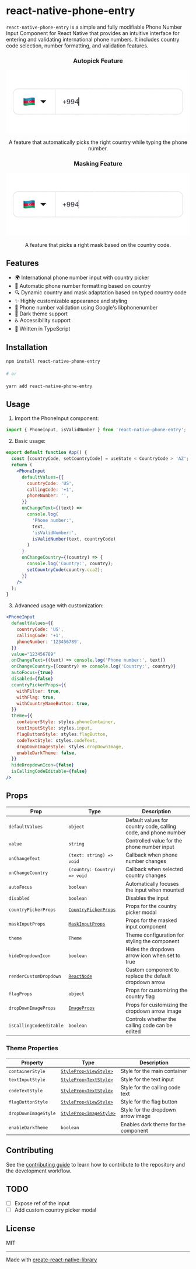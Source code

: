 # react-native-phone-entry

<!-- [![npm version](https://badge.fury.io/js/react-native-phone-entry.svg?&kill_cache=1)](https://badge.fury.io/js/react-native-phone-entry)
[![npm](https://img.shields.io/npm/dm/react-native-phone-entry.svg?&kill_cache=1)]()
[![License](https://img.shields.io/badge/license-MIT-blue.svg?&kill_cache=1)](https://github.com/anday013/react-native-phone-entry/blob/main/LICENSE) -->

`react-native-phone-entry` is a simple and fully modifiable Phone Number Input Component for React Native that provides an intuitive interface for entering and validating international phone numbers. It includes country code selection, number formatting, and validation features.

<!-- ![Demo](assets/autopick.gif){width=33%} ![Demo](assets/mask.gif){width=33%} ![Demo](assets/country_picker.gif){width=33%} -->

<!-- ![Autopick](assets/autopick.gif)
![Autopick](assets/autopick.gif) -->

 <div align="center">
   <h3>Autopick Feature</h3>
   <img src="assets/autopick.gif"  />
   <p>A feature that automatically picks the right country while typing the phone number.</p>
   <h3>Masking Feature</h3>
   <img src="assets/mask.gif"  />
   <p>A feature that picks a right mask based on the country code.</p>
 </div>
<!-- <img src="assets/country_picker.gif" width="32%" /> -->

## Features

- 🌍 International phone number input with country picker
- 📱 Automatic phone number formatting based on country
- 🔍 Dynamic country and mask adaptation based on typed country code
- ✨ Highly customizable appearance and styling
- 🎯 Phone number validation using Google's libphonenumber
- 🎨 Dark theme support
- ♿ Accessibility support
- 💪 Written in TypeScript

## Installation

```sh
npm install react-native-phone-entry

# or

yarn add react-native-phone-entry
```

## Usage

1. Import the PhoneInput component:

```jsx
import { PhoneInput, isValidNumber } from 'react-native-phone-entry';
```

2. Basic usage:

```jsx
export default function App() {
  const [countryCode, setCountryCode] = useState < CountryCode > 'AZ';
  return (
    <PhoneInput
      defaultValues={{
        countryCode: 'US',
        callingCode: '+1',
        phoneNumber: '',
      }}
      onChangeText={(text) =>
        console.log(
          'Phone number:',
          text,
          'isValidNumber:',
          isValidNumber(text, countryCode)
        )
      }
      onChangeCountry={(country) => {
        console.log('Country:', country);
        setCountryCode(country.cca2);
      }}
    />
  );
}
```

3. Advanced usage with customization:

```jsx
<PhoneInput
  defaultValues={{
    countryCode: 'US',
    callingCode: '+1',
    phoneNumber: '123456789',
  }}
  value="123456789"
  onChangeText={(text) => console.log('Phone number:', text)}
  onChangeCountry={(country) => console.log('Country:', country)}
  autoFocus={true}
  disabled={false}
  countryPickerProps={{
    withFilter: true,
    withFlag: true,
    withCountryNameButton: true,
  }}
  theme={{
    containerStyle: styles.phoneContainer,
    textInputStyle: styles.input,
    flagButtonStyle: styles.flagButton,
    codeTextStyle: styles.codeText,
    dropDownImageStyle: styles.dropDownImage,
    enableDarkTheme: false,
  }}
  hideDropdownIcon={false}
  isCallingCodeEditable={false}
/>
```

## Props

| Prop                    | Type                                                                                           | Description                                                     |
| ----------------------- | ---------------------------------------------------------------------------------------------- | --------------------------------------------------------------- |
| `defaultValues`         | `object`                                                                                       | Default values for country code, calling code, and phone number |
| `value`                 | `string`                                                                                       | Controlled value for the phone number input                     |
| `onChangeText`          | `(text: string) => void`                                                                       | Callback when phone number changes                              |
| `onChangeCountry`       | `(country: Country) => void`                                                                   | Callback when selected country changes                          |
| `autoFocus`             | `boolean`                                                                                      | Automatically focuses the input when mounted                    |
| `disabled`              | `boolean`                                                                                      | Disables the input                                              |
| `countryPickerProps`    | [`CountryPickerProps`](https://github.com/xcarpentier/react-native-country-picker-modal#props) | Props for the country picker modal                              |
| `maskInputProps`        | [`MaskInputProps`](https://github.com/CaioQuirinoMedeiros/react-native-mask-input#props)       | Props for the masked input component                            |
| `theme`                 | `Theme`                                                                                        | Theme configuration for styling the component                   |
| `hideDropdownIcon`      | `boolean`                                                                                      | Hides the dropdown arrow icon when set to true                  |
| `renderCustomDropdown`  | [`ReactNode`](https://react.dev/reference/react/Children)                                      | Custom component to replace the default dropdown arrow          |
| `flagProps`             | `object`                                                                                       | Props for customizing the country flag                          |
| `dropDownImageProps`    | [`ImageProps`](https://reactnative.dev/docs/image#props)                                       | Props for customizing the dropdown arrow image                  |
| `isCallingCodeEditable` | `boolean`                                                                                      | Controls whether the calling code can be edited                 |

### Theme Properties

| Property             | Type                                                                      | Description                          |
| -------------------- | ------------------------------------------------------------------------- | ------------------------------------ |
| `containerStyle`     | [`StyleProp<ViewStyle>`](https://reactnative.dev/docs/view-style-props)   | Style for the main container         |
| `textInputStyle`     | [`StyleProp<TextStyle>`](https://reactnative.dev/docs/text-style-props)   | Style for the text input             |
| `codeTextStyle`      | [`StyleProp<TextStyle>`](https://reactnative.dev/docs/text-style-props)   | Style for the calling code text      |
| `flagButtonStyle`    | [`StyleProp<ViewStyle>`](https://reactnative.dev/docs/view-style-props)   | Style for the flag button            |
| `dropDownImageStyle` | [`StyleProp<ImageStyle>`](https://reactnative.dev/docs/image-style-props) | Style for the dropdown arrow image   |
| `enableDarkTheme`    | `boolean`                                                                 | Enables dark theme for the component |

## Contributing

See the [contributing guide](CONTRIBUTING.md) to learn how to contribute to the repository and the development workflow.

## TODO

- [ ] Expose ref of the input
- [ ] Add custom country picker modal

## License

MIT

---

Made with [create-react-native-library](https://github.com/callstack/react-native-builder-bob)
